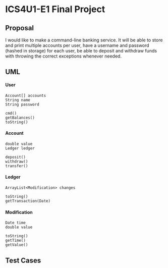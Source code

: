 # ICS4U1-E1 Final Project
## Proposal
I would like to make a command-line banking service. It will be able to store and print multiple accounts per user, have a username and password (hashed in storage) for each user, be able to deposit and withdraw funds with throwing the correct exceptions whenever needed.
## UML
#### User
```
Account[] accounts
String name
String password
```
```
cmd()
getBalances()
toString()
```
#### Account
```
double value
Ledger ledger
```
```
deposit()
withdraw()
transfer()
```
#### Ledger
```
ArrayList<Modification> changes
```
```
toString()
getTransaction(Date)
```
#### Modification
```
Date time
double value
```
```
toString()
getTime()
getValue()
```
## Test Cases
